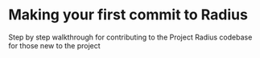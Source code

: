 # Making your first commit to Radius

Step by step walkthrough for contributing to the Project Radius codebase for those new to the project

